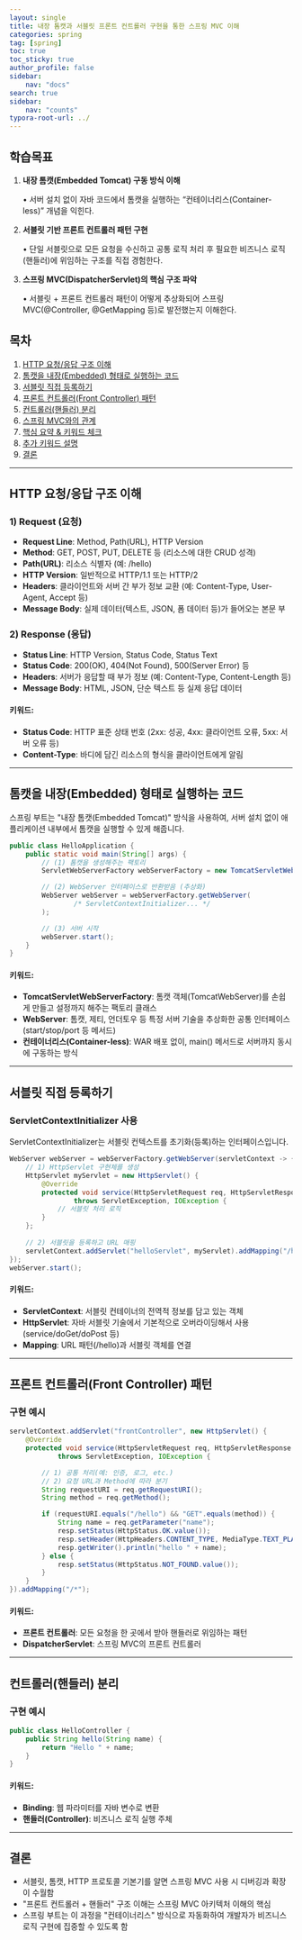 ```yaml
---
layout: single
title: 내장 톰캣과 서블릿 프론트 컨트롤러 구현을 통한 스프링 MVC 이해
categories: spring
tag: [spring]
toc: true
toc_sticky: true
author_profile: false
sidebar:
    nav: "docs"
search: true
sidebar:
    nav: "counts"
typora-root-url: ../
---
```




## 학습목표

1. **내장 톰캣(Embedded Tomcat) 구동 방식 이해**

   • 서버 설치 없이 자바 코드에서 톰캣을 실행하는 “컨테이너리스(Container-less)” 개념을 익힌다.

2. **서블릿 기반 프론트 컨트롤러 패턴 구현**

   • 단일 서블릿으로 모든 요청을 수신하고 공통 로직 처리 후 필요한 비즈니스 로직(핸들러)에 위임하는 구조를 직접 경험한다.

3. **스프링 MVC(DispatcherServlet)의 핵심 구조 파악**

   • 서블릿 + 프론트 컨트롤러 패턴이 어떻게 추상화되어 스프링 MVC(@Controller, @GetMapping 등)로 발전했는지 이해한다.

## 목차
1. [HTTP 요청/응답 구조 이해](#http-요청응답-구조-이해)
2. [톰캣을 내장(Embedded) 형태로 실행하는 코드](#톰캣을-내장embedded-형태로-실행하는-코드)
3. [서블릿 직접 등록하기](#서블릿-직접-등록하기)
4. [프론트 컨트롤러(Front Controller) 패턴](#프론트-컨트롤러front-controller-패턴)
5. [컨트롤러(핸들러) 분리](#컨트롤러핸들러-분리)
6. [스프링 MVC와의 관계](#스프링-mvc와의-관계)
7. [핵심 요약 & 키워드 체크](#핵심-요약--키워드-체크)
8. [추가 키워드 설명](#추가-키워드-설명)
9. [결론](#결론)

---

## HTTP 요청/응답 구조 이해

### 1) Request (요청)
- **Request Line**: Method, Path(URL), HTTP Version
- **Method**: GET, POST, PUT, DELETE 등 (리소스에 대한 CRUD 성격)
- **Path(URL)**: 리소스 식별자 (예: /hello)
- **HTTP Version**: 일반적으로 HTTP/1.1 또는 HTTP/2
- **Headers**: 클라이언트와 서버 간 부가 정보 교환 (예: Content-Type, User-Agent, Accept 등)
- **Message Body**: 실제 데이터(텍스트, JSON, 폼 데이터 등)가 들어오는 본문 부

### 2) Response (응답)
- **Status Line**: HTTP Version, Status Code, Status Text
- **Status Code**: 200(OK), 404(Not Found), 500(Server Error) 등
- **Headers**: 서버가 응답할 때 부가 정보 (예: Content-Type, Content-Length 등)
- **Message Body**: HTML, JSON, 단순 텍스트 등 실제 응답 데이터

#### 키워드:
- **Status Code**: HTTP 표준 상태 번호 (2xx: 성공, 4xx: 클라이언트 오류, 5xx: 서버 오류 등)
- **Content-Type**: 바디에 담긴 리소스의 형식을 클라이언트에게 알림

---

## 톰캣을 내장(Embedded) 형태로 실행하는 코드

스프링 부트는 "내장 톰캣(Embedded Tomcat)" 방식을 사용하여, 서버 설치 없이 애플리케이션 내부에서 톰캣을 실행할 수 있게 해줍니다.

```java
public class HelloApplication {
    public static void main(String[] args) {
        // (1) 톰캣을 생성해주는 팩토리
        ServletWebServerFactory webServerFactory = new TomcatServletWebServerFactory();

        // (2) WebServer 인터페이스로 반환받음 (추상화)
        WebServer webServer = webServerFactory.getWebServer(
                /* ServletContextInitializer... */
        );

        // (3) 서버 시작
        webServer.start(); 
    }
}
```

#### 키워드:
- **TomcatServletWebServerFactory**: 톰캣 객체(TomcatWebServer)를 손쉽게 만들고 설정까지 해주는 팩토리 클래스
- **WebServer**: 톰캣, 제티, 언더토우 등 특정 서버 기술을 추상화한 공통 인터페이스 (start/stop/port 등 메서드)
- **컨테이너리스(Container-less)**: WAR 배포 없이, main() 메서드로 서버까지 동시에 구동하는 방식

---

## 서블릿 직접 등록하기

### ServletContextInitializer 사용

ServletContextInitializer는 서블릿 컨텍스트를 초기화(등록)하는 인터페이스입니다.

```java
WebServer webServer = webServerFactory.getWebServer(servletContext -> {
    // 1) HttpServlet 구현체를 생성
    HttpServlet myServlet = new HttpServlet() {
        @Override
        protected void service(HttpServletRequest req, HttpServletResponse resp) 
                throws ServletException, IOException {
            // 서블릿 처리 로직
        }
    };
    
    // 2) 서블릿을 등록하고 URL 매핑
    servletContext.addServlet("helloServlet", myServlet).addMapping("/hello");
});
webServer.start();
```

#### 키워드:
- **ServletContext**: 서블릿 컨테이너의 전역적 정보를 담고 있는 객체
- **HttpServlet**: 자바 서블릿 기술에서 기본적으로 오버라이딩해서 사용 (service/doGet/doPost 등)
- **Mapping**: URL 패턴(/hello)과 서블릿 객체를 연결

---

## 프론트 컨트롤러(Front Controller) 패턴

### 구현 예시
```java
servletContext.addServlet("frontController", new HttpServlet() {
    @Override
    protected void service(HttpServletRequest req, HttpServletResponse resp) 
            throws ServletException, IOException {

        // 1) 공통 처리(예: 인증, 로그, etc.)
        // 2) 요청 URL과 Method에 따라 분기
        String requestURI = req.getRequestURI();
        String method = req.getMethod();

        if (requestURI.equals("/hello") && "GET".equals(method)) {
            String name = req.getParameter("name");
            resp.setStatus(HttpStatus.OK.value());
            resp.setHeader(HttpHeaders.CONTENT_TYPE, MediaType.TEXT_PLAIN_VALUE);
            resp.getWriter().println("hello " + name);
        } else {
            resp.setStatus(HttpStatus.NOT_FOUND.value());
        }
    }
}).addMapping("/*");
```

#### 키워드:
- **프론트 컨트롤러**: 모든 요청을 한 곳에서 받아 핸들러로 위임하는 패턴
- **DispatcherServlet**: 스프링 MVC의 프론트 컨트롤러

---

## 컨트롤러(핸들러) 분리

### 구현 예시
```java
public class HelloController {
    public String hello(String name) {
        return "Hello " + name;
    }
}
```

#### 키워드:
- **Binding**: 웹 파라미터를 자바 변수로 변환
- **핸들러(Controller)**: 비즈니스 로직 실행 주체

---

## 결론
- 서블릿, 톰캣, HTTP 프로토콜 기본기를 알면 스프링 MVC 사용 시 디버깅과 확장이 수월함
- "프론트 컨트롤러 + 핸들러" 구조 이해는 스프링 MVC 아키텍처 이해의 핵심
- 스프링 부트는 이 과정을 "컨테이너리스" 방식으로 자동화하여 개발자가 비즈니스 로직 구현에 집중할 수 있도록 함
